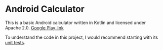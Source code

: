 # Android Calculator

This is a basic Android calculator written in Kotlin and licensed under Apache 2.0. [Google Play link](https://play.google.com/store/apps/details?id=com.calculator.calc)

To understand the code in this project, I would recommend starting with its [unit tests](https://github.com/spike/Calculator/blob/master/app/src/test/java/com/calculator/calc/CalculationUnitTest.kt).
